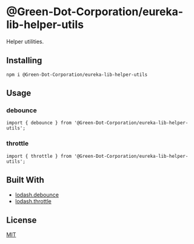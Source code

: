 # @Green-Dot-Corporation/eureka-lib-helper-utils
Helper utilities.

## Installing
```
npm i @Green-Dot-Corporation/eureka-lib-helper-utils
```

## Usage

### debounce

```
import { debounce } from '@Green-Dot-Corporation/eureka-lib-helper-utils';
```

### throttle

```
import { throttle } from '@Green-Dot-Corporation/eureka-lib-helper-utils';
```

## Built With
* [lodash.debounce](https://www.npmjs.com/package/lodash.debounce)
* [lodash.throttle](https://www.npmjs.com/package/lodash.throttle)

## License
[MIT](../../../LICENSE)